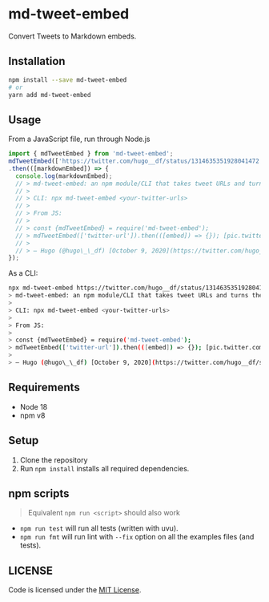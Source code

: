 # md-tweet-embed

Convert Tweets to Markdown embeds.

## Installation

```sh
npm install --save md-tweet-embed
# or
yarn add md-tweet-embed
```

## Usage

From a JavaScript file, run through Node.js

```js
import { mdTweetEmbed } from 'md-tweet-embed';
mdTweetEmbed(['https://twitter.com/hugo__df/status/1314635351928041472'])
.then(([markdownEmbed]) => {
  console.log(markdownEmbed);
  // > md-tweet-embed: an npm module/CLI that takes tweet URLs and turns them to markdown
  // >
  // > CLI: npx md-tweet-embed <your-twitter-urls>
  // >
  // > From JS:
  // >
  // > const {mdTweetEmbed} = require('md-tweet-embed');
  // > mdTweetEmbed(['twitter-url']).then(([embed]) => {}); [pic.twitter.com/2A7hCismd1](https://t.co/2A7hCismd1)
  // >
  // > — Hugo (@hugo\_\_df) [October 9, 2020](https://twitter.com/hugo__df/status/1314635351928041472?ref_src=twsrc%5Etfw)
});
```

As a CLI:

```sh
npx md-tweet-embed https://twitter.com/hugo__df/status/1314635351928041472
> md-tweet-embed: an npm module/CLI that takes tweet URLs and turns them to markdown
>
> CLI: npx md-tweet-embed <your-twitter-urls>
>
> From JS:
>
> const {mdTweetEmbed} = require('md-tweet-embed');
> mdTweetEmbed(['twitter-url']).then(([embed]) => {}); [pic.twitter.com/2A7hCismd1](https://t.co/2A7hCismd1)
>
> — Hugo (@hugo\_\_df) [October 9, 2020](https://twitter.com/hugo__df/status/1314635351928041472?ref_src=twsrc%5Etfw)
```

## Requirements

- Node 18
- npm v8

## Setup

1. Clone the repository
2. Run `npm install` installs all required dependencies.

## npm scripts

> Equivalent `npm run <script>` should also work

- `npm run test` will run all tests (written with uvu).
- `npm run fmt` will run lint with `--fix` option on all the examples files (and tests).

## LICENSE

Code is licensed under the [MIT License](./LICENSE).

